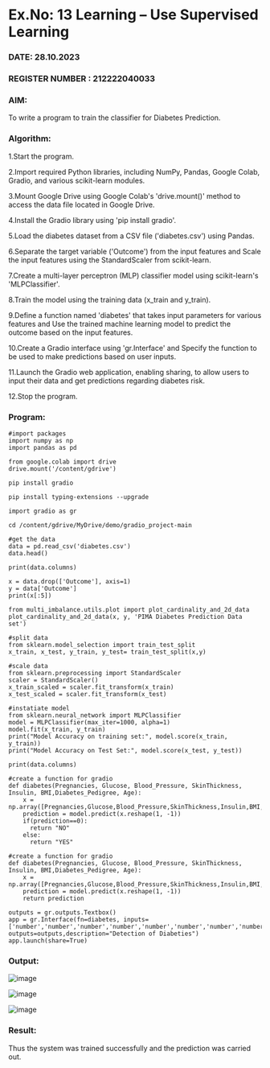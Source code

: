 # Ex.No: 13 Learning – Use Supervised Learning  
### DATE: 28.10.2023                                                                        
### REGISTER NUMBER : 212222040033
### AIM: 
To write a program to train the classifier for Diabetes Prediction.
### Algorithm:
1.Start the program.

2.Import required Python libraries, including NumPy, Pandas, Google Colab, Gradio, and various scikit-learn modules.

3.Mount Google Drive using Google Colab's 'drive.mount()' method to access the data file located in Google Drive.

4.Install the Gradio library using 'pip install gradio'.

5.Load the diabetes dataset from a CSV file ('diabetes.csv') using Pandas.

6.Separate the target variable ('Outcome') from the input features and Scale the input features using the StandardScaler from scikit-learn.

7.Create a multi-layer perceptron (MLP) classifier model using scikit-learn's 'MLPClassifier'.

8.Train the model using the training data (x_train and y_train).

9.Define a function named 'diabetes' that takes input parameters for various features and Use the trained machine learning model to predict the outcome based on the input features.

10.Create a Gradio interface using 'gr.Interface' and Specify the function to be used to make predictions based on user inputs.

11.Launch the Gradio web application, enabling sharing, to allow users to input their data and get predictions regarding diabetes risk.

12.Stop the program.

### Program:
```
#import packages
import numpy as np
import pandas as pd

from google.colab import drive
drive.mount('/content/gdrive')

pip install gradio

pip install typing-extensions --upgrade

import gradio as gr

cd /content/gdrive/MyDrive/demo/gradio_project-main

#get the data
data = pd.read_csv('diabetes.csv')
data.head()

print(data.columns)

x = data.drop(['Outcome'], axis=1)
y = data['Outcome']
print(x[:5])

from multi_imbalance.utils.plot import plot_cardinality_and_2d_data
plot_cardinality_and_2d_data(x, y, 'PIMA Diabetes Prediction Data set')

#split data
from sklearn.model_selection import train_test_split
x_train, x_test, y_train, y_test= train_test_split(x,y)

#scale data
from sklearn.preprocessing import StandardScaler
scaler = StandardScaler()
x_train_scaled = scaler.fit_transform(x_train)
x_test_scaled = scaler.fit_transform(x_test)

#instatiate model
from sklearn.neural_network import MLPClassifier
model = MLPClassifier(max_iter=1000, alpha=1)
model.fit(x_train, y_train)
print("Model Accuracy on training set:", model.score(x_train, y_train))
print("Model Accuracy on Test Set:", model.score(x_test, y_test))

print(data.columns)

#create a function for gradio
def diabetes(Pregnancies, Glucose, Blood_Pressure, SkinThickness, Insulin, BMI,Diabetes_Pedigree, Age):
    x = np.array([Pregnancies,Glucose,Blood_Pressure,SkinThickness,Insulin,BMI,Diabetes_Pedigree,Age])
    prediction = model.predict(x.reshape(1, -1))
    if(prediction==0):
      return "NO"
    else:
      return "YES"

#create a function for gradio
def diabetes(Pregnancies, Glucose, Blood_Pressure, SkinThickness, Insulin, BMI,Diabetes_Pedigree, Age):
    x = np.array([Pregnancies,Glucose,Blood_Pressure,SkinThickness,Insulin,BMI,Diabetes_Pedigree,Age])
    prediction = model.predict(x.reshape(1, -1))
    return prediction

outputs = gr.outputs.Textbox()
app = gr.Interface(fn=diabetes, inputs=['number','number','number','number','number','number','number','number'], outputs=outputs,description="Detection of Diabeties")
app.launch(share=True)
```

### Output:

![image](https://github.com/Mena-Rossini/AI_Lab_2023-24/assets/102855266/cf2bf2cf-213e-46da-8c3c-e2b1b4b82eb6)

![image](https://github.com/Mena-Rossini/AI_Lab_2023-24/assets/102855266/89af30fd-ecbc-4798-8324-723cd7304139)

![image](https://github.com/Mena-Rossini/AI_Lab_2023-24/assets/102855266/fd6636fe-9fd1-4ee8-901b-ca38c271f1f4)


### Result:
Thus the system was trained successfully and the prediction was carried out.
